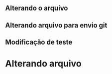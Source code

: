 ## Alterando o arquivo
## Alterando arquivo para envio git
## Modificação de teste
<h1>Alterando arquivo</h1>